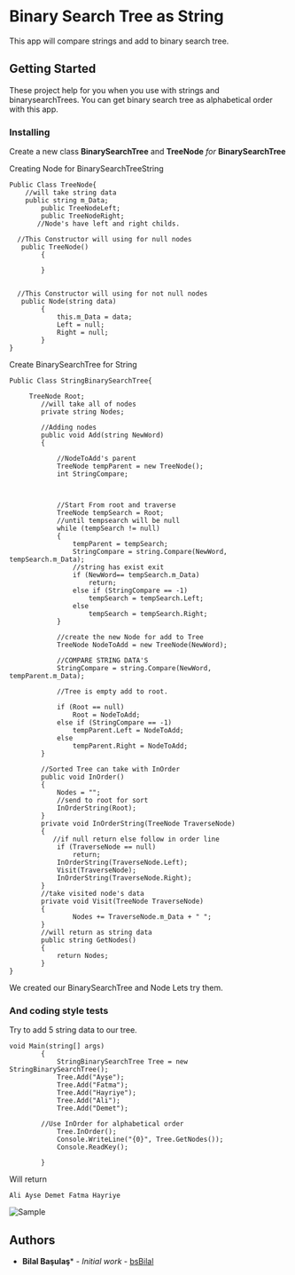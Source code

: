 
# Binary Search Tree as String 

This app will compare strings and add to binary search tree.

## Getting Started
These project help for you when you use with strings and binarysearchTrees. You can get binary search tree as alphabetical order with this app.

### Installing
Create a new class **BinarySearchTree** and **TreeNode** *for* **BinarySearchTree** 

Creating Node for BinarySearchTreeString
```
Public Class TreeNode{
	//will take string data
	public string m_Data;
        public TreeNodeLeft;
        public TreeNodeRight;
       //Node's have left and right childs.
       
  //This Constructor will using for null nodes
   public TreeNode()
        {

        }

  
  //This Constructor will using for not null nodes
   public Node(string data)
        {
            this.m_Data = data;
            Left = null;
            Right = null;
        }
}
```

Create  BinarySearchTree for String
```
Public Class StringBinarySearchTree{  
	
	 TreeNode Root;
        //will take all of nodes
        private string Nodes;
	    
	    //Adding nodes
        public void Add(string NewWord)
        {

            //NodeToAdd's parent
            TreeNode tempParent = new TreeNode();
            int StringCompare;



            //Start From root and traverse
            TreeNode tempSearch = Root;
            //until tempsearch will be null
            while (tempSearch != null)
            {
                tempParent = tempSearch;
                StringCompare = string.Compare(NewWord, tempSearch.m_Data);
                //string has exist exit
                if (NewWord== tempSearch.m_Data)
                    return;
                else if (StringCompare == -1)
                    tempSearch = tempSearch.Left;
                else
                    tempSearch = tempSearch.Right;
            }
            
            //create the new Node for add to Tree
            TreeNode NodeToAdd = new TreeNode(NewWord);

            //COMPARE STRING DATA'S
            StringCompare = string.Compare(NewWord, tempParent.m_Data);

            //Tree is empty add to root.

            if (Root == null)
                Root = NodeToAdd;
            else if (StringCompare == -1)
                tempParent.Left = NodeToAdd;
            else
                tempParent.Right = NodeToAdd;
        }

        //Sorted Tree can take with InOrder  
        public void InOrder()
        {
            Nodes = "";
            //send to root for sort
            InOrderString(Root);
        }
        private void InOrderString(TreeNode TraverseNode)
        {
           //if null return else follow in order line 
            if (TraverseNode == null)
                return;
            InOrderString(TraverseNode.Left);
            Visit(TraverseNode);
            InOrderString(TraverseNode.Right);
        }
        //take visited node's data
        private void Visit(TreeNode TraverseNode)
        {
                Nodes += TraverseNode.m_Data + " ";      
        }
        //will return as string data
        public string GetNodes()
        {
            return Nodes;
        }
}
```
We created our BinarySearchTree and Node Lets try them.

### And coding style tests
Try to add 5 string data to our tree.

```
void Main(string[] args)
        {
            StringBinarySearchTree Tree = new StringBinarySearchTree();
            Tree.Add("Ayşe");
            Tree.Add("Fatma");
            Tree.Add("Hayriye");
            Tree.Add("Ali");
            Tree.Add("Demet");
		
	    //Use InOrder for alphabetical order	
            Tree.InOrder();
            Console.WriteLine("{0}", Tree.GetNodes());
            Console.ReadKey();

        }
```

Will return 
```
Ali Ayse Demet Fatma Hayriye
```
![Sample](https://user-images.githubusercontent.com/9121424/58753028-303a2580-84a8-11e9-9fe2-b95084608c3a.jpg)



## Authors

* **Bilal Başulaş*** - *Initial work* - [bsBilal](https://github.com/bsBilal)


